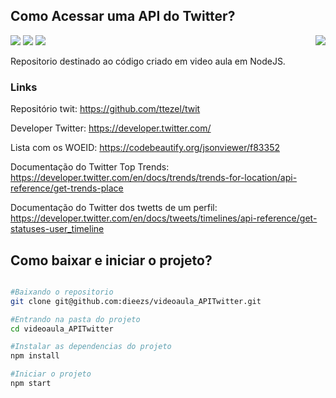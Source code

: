 ## Como Acessar uma API do Twitter?
<p>
<img src="https://img.shields.io/badge/4.17.1-express-blue">
<img src="https://img.shields.io/badge/2.2.11-twit-blue">
<img src="https://img.shields.io/badge/2.0.3-nodemon-blue">
<img align="right" src="https://img.shields.io/badge/Owner-Diego Magalhães-critical">
</p>


Repositorio destinado ao código criado em video aula em NodeJS.

### Links

Repositório twit: https://github.com/ttezel/twit

Developer Twitter: https://developer.twitter.com/

Lista com os WOEID: https://codebeautify.org/jsonviewer/f83352

Documentação do Twitter Top Trends: https://developer.twitter.com/en/docs/trends/trends-for-location/api-reference/get-trends-place

Documentação do Twitter dos twetts de um perfil: https://developer.twitter.com/en/docs/tweets/timelines/api-reference/get-statuses-user_timeline

## Como baixar e iniciar o projeto?

``` bash 

#Baixando o repositorio
git clone git@github.com:dieezs/videoaula_APITwitter.git

#Entrando na pasta do projeto
cd videoaula_APITwitter

#Instalar as dependencias do projeto
npm install

#Iniciar o projeto
npm start

```